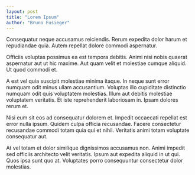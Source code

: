 ```yaml
---
layout: post
title: "Lorem Ipsum"
author: "Bruno Fusieger"
---
```


Consequatur neque accusamus reiciendis. Rerum expedita dolor harum et repudiandae quia. Autem repellat dolore commodi aspernatur.

Officiis voluptas possimus ea est tempora debitis. Animi nisi nobis quaerat aspernatur aut ut hic maxime. Aut quam velit et molestiae cumque aliquid. Ut quod commodi et.

A est vel quia suscipit molestiae minima itaque. In neque sunt error numquam odit minus ullam accusantium. Voluptas illo cupiditate distinctio numquam odit quis voluptatem molestias. Illum aut debitis molestiae voluptatem veritatis. Et iste reprehenderit laboriosam in. Ipsam dolores rerum et.

Nisi eum sit eos ad consequatur dolorem et. Impedit occaecati repellat est error nulla ipsum. Quidem culpa officia recusandae. Facere consectetur recusandae commodi totam quia qui et nihil. Veritatis animi totam voluptate consequatur aut.

At vel totam et dolor similique dignissimos accusamus non. Animi impedit sed officiis architecto velit veritatis. Ipsum aut expedita aliquid in ut qui. Quos ipsa sunt quo at. Voluptates porro consequuntur consectetur dolor molestias.
